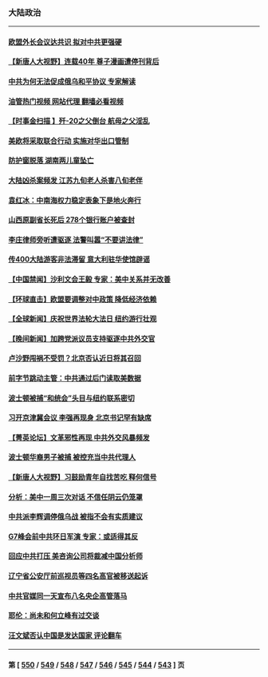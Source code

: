 ### 大陆政治
---
#### [欧盟外长会议达共识 拟对中共更强硬](../../pages/ncid277/n13996112.md?05140845) 
#### [【新唐人大视野】连载40年 尊子漫画遭停刊背后](../../pages/ncid277/n13996140.md?05140845) 
#### [中共为何无法促成俄乌和平协议 专家解读](../../pages/ncid277/n13996123.md?05140845) 
#### [油管热门视频 网站代理 翻墙必看视频](http://138.2.39.72:81/youtube.html?epic-marker?05140845)
#### [【时事金扫描 】歼-20之父倒台 航母之父淫乱](../../pages/ncid277/n13995199.md?05140845) 
#### [美欧将采取联合行动 实施对华出口管制](../../pages/ncid277/n13995866.md?05140845) 
#### [防护窗脱落 湖南两儿童坠亡](../../pages/ncid277/n13995795.md?05140845) 
#### [大陆凶杀案频发 江苏九旬老人杀害八旬老伴](../../pages/ncid277/n13995840.md?05140845) 
#### [袁红冰：中南海权力稳定表象下是地火奔行](../../pages/ncid277/n13995754.md?05140845) 
#### [山西原副省长死后 278个银行账户被查封](../../pages/ncid277/n13995760.md?05140845) 
#### [李庄律师旁听遭驱逐 法警叫嚣“不要讲法律”](../../pages/ncid277/n13995729.md?05140845) 
#### [传400大陆游客非法滞留 意大利驻华使馆辟谣](../../pages/ncid277/n13995566.md?05140845) 
#### [【中国禁闻】沙利文会王毅 专家：美中关系并无改善](../../pages/ncid277/n13995093.md?05140845) 
#### [【环球直击】欧盟要调整对中政策 降低经济依赖](../../pages/ncid277/n13995094.md?05140845) 
#### [【全球新闻】庆祝世界法轮大法日 纽约游行壮观](../../pages/ncid277/n13995105.md?05140845) 
#### [【晚间新闻】加跨党派议员支持驱逐中共外交官](../../pages/ncid277/n13995106.md?05140845) 
#### [卢沙野闯祸不受罚？北京否认近日将其召回](../../pages/ncid277/n13995403.md?05140845) 
#### [前字节跳动主管：中共通过后门读取美数据](../../pages/ncid277/n13995390.md?05140845) 
#### [波士顿被捕“和统会”头目与纽约联系密切](../../pages/ncid277/n13995315.md?05140845) 
#### [习开京津冀会议 李强再现身 北京书记罕有缺席](../../pages/ncid277/n13995263.md?05140845) 
#### [【菁英论坛】文革邪性再现 中共外交风暴频发](../../pages/ncid277/n13995139.md?05140845) 
#### [波士顿华裔男子被捕 被控充当中共代理人](../../pages/ncid277/n13995143.md?05140845) 
#### [【新唐人大视野】习鼓励青年自找苦吃 释何信号](../../pages/ncid277/n13995092.md?05140845) 
#### [分析：美中一周三次对话 不信任阴云仍笼罩](../../pages/ncid277/n13995004.md?05140845) 
#### [中共派李辉调停俄乌战 被指不会有实质建议](../../pages/ncid277/n13995061.md?05140845) 
#### [G7峰会前中共环日军演 专家：或适得其反](../../pages/ncid277/n13994758.md?05140845) 
#### [回应中共打压 美咨询公司将裁减中国分析师](../../pages/ncid277/n13995086.md?05140845) 
#### [辽宁省公安厅前巡视员等四名高官被移送起诉](../../pages/ncid277/n13994722.md?05140845) 
#### [中共官媒同一天宣布八名央企高管落马](../../pages/ncid277/n13994748.md?05140845) 
#### [耶伦：尚未和何立峰有过交谈](../../pages/ncid277/n13994845.md?05140845) 
#### [汪文斌否认中国是发达国家 评论翻车](../../pages/ncid277/n13994803.md?05140845) 

---
#### 第 [ [550](./550.md?05140845) / [549](./549.md?05140845) / [548](./548.md?05140845) / [547](./547.md?05140845) / [546](./546.md?05140845) / [545](./545.md?05140845) / [544](./544.md?05140845) / [543](./543.md?05140845) ] 页
